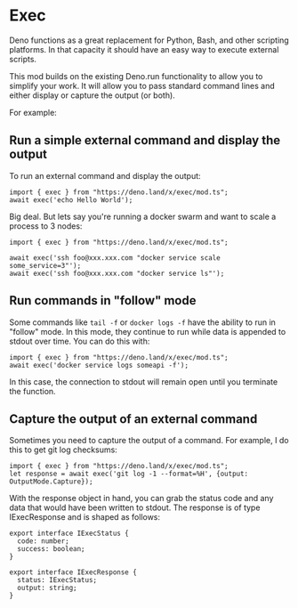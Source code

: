 # Exec
Deno functions as a great replacement for Python, Bash, and other scripting platforms. In that capacity
it should have an easy way to execute external scripts.

This mod builds on the existing Deno.run functionality to allow you to simplify your work.  It will 
allow you to pass standard command lines and either display or capture the output (or both).  

For example:

## Run a simple external command and display the output
To run an external command and display the output:
```
import { exec } from "https://deno.land/x/exec/mod.ts";
await exec('echo Hello World');
```
Big deal.  But lets say you're running a docker swarm and want to scale a process to 3 nodes:
```
import { exec } from "https://deno.land/x/exec/mod.ts";

await exec('ssh foo@xxx.xxx.com "docker service scale some_service=3"');
await exec('ssh foo@xxx.xxx.com "docker service ls"');

```

## Run commands in "follow" mode
Some commands like `tail -f` or `docker logs -f` have the ability to run in "follow" mode.  In this mode,
they continue to run while data is appended to stdout over time.  You can do this with:
```
import { exec } from "https://deno.land/x/exec/mod.ts";
await exec('docker service logs someapi -f');
```
In this case, the connection to stdout will remain open until you terminate the function.

## Capture the output of an external command
Sometimes you need to capture the output of a command.  For example, I do this to get git log checksums:
```
import { exec } from "https://deno.land/x/exec/mod.ts";
let response = await exec('git log -1 --format=%H', {output: OutputMode.Capture});
```

With the response object in hand, you can grab the status code and any data that would have been
written to stdout.  The response is of type IExecResponse and is shaped as follows:
```
export interface IExecStatus {
  code: number;
  success: boolean;
}

export interface IExecResponse {
  status: IExecStatus;
  output: string;
}
```
